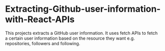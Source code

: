 # Extracting-Github-user-information-with-React-APIs
This projects extracts a GitHub user information. It uses fetch APIs to fetch a certain user information based on the resource they want e.g. repositories, followers and following. 
